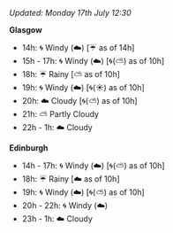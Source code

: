 *Updated: Monday 17th July 12:30*

**Glasgow**

* 14h: :cyclone: Windy (:cloud:) [:umbrella: as of 14h]
* 15h - 17h: :cyclone: Windy (:cloud:) [:cyclone:(:partly_sunny:) as of 10h]
* 18h: :umbrella: Rainy [:partly_sunny: as of 10h]
* 19h: :cyclone: Windy (:cloud:) [:cyclone:(:sunny:) as of 10h]
* 20h: :cloud: Cloudy [:cyclone:(:partly_sunny:) as of 10h]
* 21h: :partly_sunny: Partly Cloudy
* 22h - 1h: :cloud: Cloudy

**Edinburgh**

* 14h - 17h: :cyclone: Windy (:cloud:) [:cyclone:(:partly_sunny:) as of 10h]
* 18h: :umbrella: Rainy [:cloud: as of 10h]
* 19h: :cyclone: Windy (:cloud:) [:cyclone:(:partly_sunny:) as of 10h]
* 20h - 22h: :cyclone: Windy (:cloud:)
* 23h - 1h: :cloud: Cloudy

